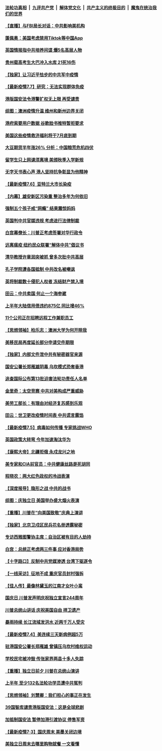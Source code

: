 ####  [法轮功真相](../../../../basic/blob/master/README.md?t=07080002) &nbsp;|&nbsp; [九评共产党](../../../../9ping.md/blob/master/README.md?t=07080002) &nbsp;|&nbsp; [解体党文化](../../../../jtdwh.md/blob/master/README.md?t=07080002)  &nbsp;|&nbsp; [共产主义的终极目的](../../../../gczydzjmd.md/blob/master/README.md?t=07080002) &nbsp;|&nbsp; [魔鬼在统治我们的世界](../../../../mgztzwmdsj.md/blob/master/README.md?t=07080002) 

#### [【直播】与FBI局长对话：中共影响美机构](../pages/nf4514/n12236620.md?t=07080002) 

#### [蓬佩奥：美国考虑禁用Tiktok等中国App](../pages/nf4514/n12238644.md?t=07080002) 

#### [英国情报指中共培养间谍 爆5名高层人物](../pages/nf4514/n12238557.md?t=07080002) 

#### [贵州载高考生大巴冲入水库 21死16伤](../pages/nf4514/n12238373.md?t=07080002) 

#### [【独家】让习近平怯步的中共军中疫情](../pages/nf4514/n12231462.md?t=07080002) 

#### [【最新疫情7.7】研究：无法实现群体免疫](../pages/nf4514/n12237581.md?t=07080002) 

#### [港版国安法令港警扩权无上限 再受谴责](../pages/nf4514/n12238249.md?t=07080002) 

#### [组图：澳洲疫情升温 维州和新州边界关闭](../pages/nf4514/n12236420.md?t=07080002) 

#### [港府索要用户数据 谷歌脸书推特暂拒要求](../pages/nf4514/n12237681.md?t=07080002) 

#### [美国这些疫情救济福利将于7月底到期](../pages/nf4514/n12237422.md?t=07080002) 

#### [大豆期货半年涨26% 分析：中国粮荒危机四伏](../pages/nf4514/n12237310.md?t=07080002) 

#### [留学生只上网课须离境 美颁秋季入学新规](../pages/nf4514/n12237306.md?t=07080002) 

#### [无字天书表心声 港人坚持抗争彰显为他精神](../pages/nf4514/n12237325.md?t=07080002) 

#### [【最新疫情7.6】亚特兰大市长染疫](../pages/nf4514/n12229038.md?t=07080002) 

#### [【内幕】雄安新区污染重 整治多年为何依旧](../pages/nf4514/n12229945.md?t=07080002) 

#### [强制五个孩子戒“网瘾” 结果震惊妈妈](../pages/nf4514/n12237076.md?t=07080002) 

#### [英国判中共官媒违规 考虑进行法律制裁](../pages/nf4514/n12236722.md?t=07080002) 

#### [白宫幕僚长：川普正考虑签署对华行政令](../pages/nf4514/n12236557.md?t=07080002) 

#### [远离瘟疫 纽约民众联署“解体中共”倡议书](../pages/nf4514/n12235230.md?t=07080002) 

#### [清华教授许章润突被抓 曾多次批中共高层](../pages/nf4514/n12236051.md?t=07080002) 

#### [孔子学院遭各国抵制 中共改名被嘲讽](../pages/nf4514/n12235343.md?t=07080002) 

#### [英将制裁数十侵犯人权者 冻结财产禁入境](../pages/nf4514/n12235718.md?t=07080002) 

#### [田云：中共卖国 何止一个海参崴](../pages/nf4514/n12235165.md?t=07080002) 

#### [上半年大陆信用债违约875亿 同比增46%](../pages/nf4514/n12234787.md?t=07080002) 

#### [11个公司正在招聘远程工作兼职员工](../pages/nf4514/n12231354.md?t=07080002) 

#### [【思想领袖】柏乐志：澳洲大学为何开除我](../pages/nf4514/n12174002.md?t=07080002) 

#### [美移民局再度延长部分申请交件期限](../pages/nf4514/n12234882.md?t=07080002) 

#### [【独家】内部文件泄中共有秘密器官来源](../pages/nf4514/n12223286.md?t=07080002) 

#### [国安公署长郑雁雄阴毒 乌坎模式恐套香港](../pages/nf4514/n12234848.md?t=07080002) 

#### [追查国际公布第13批迫害法轮功责任人名单](../pages/nf4514/n12234695.md?t=07080002) 

#### [金里奇：太空竞赛 中共对美构成严重威胁](../pages/nf4514/n12234710.md?t=07080002) 

#### [美劳工部长：有理由对经济复苏感到乐观](../pages/nf4514/n12234411.md?t=07080002) 

#### [田云：世卫更改疫情时间表 中共谎言露馅](../pages/nf4514/n12233381.md?t=07080002) 

#### [【最新疫情7.5】病毒如何传播 专家挑战WHO](../pages/nf4514/n12229032.md?t=07080002) 

#### [英国政策大转弯 今年加速淘汰华为](../pages/nf4514/n12234119.md?t=07080002) 

#### [【康熙大帝】北疆拒俄 永戍龙兴之地](../pages/nf4514/n12138633.md?t=07080002) 

#### [美专家和CIA前官员：中共健康丝路是死胡同](../pages/nf4514/n12217750.md?t=07080002) 

#### [程晓农：两大红色政权的冷战表演](../pages/nf4514/n12233855.md?t=07080002) 

#### [【深度报导】隐形之战 中共的战书](../pages/nf4514/n12200980.md?t=07080002) 

#### [组图：庆独立日 美国举办盛大烟火表演](../pages/nf4514/n12233243.md?t=07080002) 

#### [【重播】川普在“向美国致敬”庆典上演讲](../pages/nf4514/n12232497.md?t=07080002) 

#### [【独家】北京卫戍区民兵花名册透露秘密](../pages/nf4514/n12165121.md?t=07080002) 

#### [专访西雅图警协主席：自治区被有目的人劫持](../pages/nf4514/n12232937.md?t=07080002) 

#### [白宫：总统正考虑两三件事 应对香港局势](../pages/nf4514/n12232772.md?t=07080002) 

#### [【十字路口】反制中共党媒渗透 台湾下驱逐令](../pages/nf4514/n12231666.md?t=07080002) 

#### [【一线采访】征地不成 重庆官员封村强拆](../pages/nf4514/n12232323.md?t=07080002) 

#### [【佳人传】最像林黛玉的江南才女叶小鸾](../pages/nf4514/n12220541.md?t=07080002) 

#### [国庆日 川普发声明庆祝独立宣言244周年](../pages/nf4514/n12232602.md?t=07080002) 

#### [川普总统山讲话 庆祝美国自由 捍卫遗产](../pages/nf4514/n12232405.md?t=07080002) 

#### [暴雨持续 长江流域发洪水 近两千万人受灾](../pages/nf4514/n12231677.md?t=07080002) 

#### [【最新疫情7.4】美连续三天新病例超5万](../pages/nf4514/n12231687.md?t=07080002) 

#### [驻港国安公署长郑雁雄 曾镇压乌坎村维权运动](../pages/nf4514/n12231125.md?t=07080002) 

#### [学校民宅被冲毁 传张家界两县十多人失踪](../pages/nf4514/n12231983.md?t=07080002) 

#### [【重播】独立日前夕 川普在总统山演讲](../pages/nf4514/n12230343.md?t=07080002) 

#### [上半年 至少132名法轮功学员遭中共冤判](../pages/nf4514/n12229828.md?t=07080002) 

#### [【思想领袖】刘慧卿：我们担心的事正在发生](../pages/nf4514/n12168811.md?t=07080002) 

#### [39国智库谴责港版国安法：这是全球悲剧](../pages/nf4514/n12231267.md?t=07080002) 

#### [加抵制国安法 暂停加港引渡协议 停售军资](../pages/nf4514/n12231196.md?t=07080002) 

#### [【最新疫情7·3】国庆周末 美墨关闭边境](../pages/nf4514/n12229080.md?t=07080002) 

#### [美独立日周末去哪里购物就餐 一文看懂](../pages/nf4514/n12230982.md?t=07080002) 

